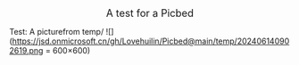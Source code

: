 <center><font size = 4> A test for a Picbed </font></center>

Test: A picturefrom temp/
![](https://jsd.onmicrosoft.cn/gh/Lovehuilin/Picbed@main/temp/202406140902619.png = 600×600)
